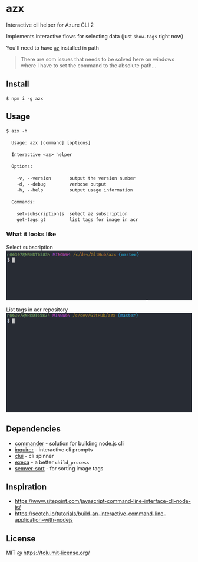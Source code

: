# azx
Interactive cli helper for Azure CLI 2

Implements interactive flows for selecting data (just `show-tags` right now)


You'll need to have [`az`](https://docs.microsoft.com/en-us/cli/azure/install-azure-cli?view=azure-cli-latest) installed in path

> There are som issues that needs to be solved here on windows  
> where I have to set the command to the absolute path...

## Install

```
$ npm i -g azx
```

## Usage

```
$ azx -h

  Usage: azx [command] [options]

  Interactive <az> helper

  Options:

    -v, --version       output the version number
    -d, --debug         verbose output
    -h, --help          output usage information

  Commands:

    set-subscription|s  select az subscription
    get-tags|gt         list tags for image in acr
```

### What it looks like
Select subscription  
![select subscription](./gifs/s-example.gif)

List tags in acr repository  
![select subscription](./gifs/gt-example.gif)


## Dependencies

 - [commander](https://www.npmjs.com/package/commander) - solution for building node.js cli
 - [inquirer](https://www.npmjs.com/package/inquirer) - interactive cli prompts
 - [clui](https://www.npmjs.com/package/clui) - cli spinner
 - [execa](https://www.npmjs.com/package/execa) - a better `child_process`
 - [semver-sort](https://www.npmjs.com/package/semver-sort) - for sorting image tags

## Inspiration

 - https://www.sitepoint.com/javascript-command-line-interface-cli-node-js/
 - https://scotch.io/tutorials/build-an-interactive-command-line-application-with-nodejs

## License

MIT @ https://tolu.mit-license.org/

